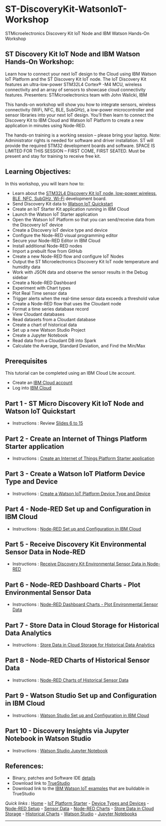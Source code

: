 # ST-DiscoveryKit-WatsonIoT-Workshop
STMicroelectronics Discovery Kit IoT Node and IBM Watson Hands-On Workshop

## ST Discovery Kit IoT Node and IBM Watson Hands-On Workshop:
Learn how to connect your next IoT design to the Cloud using IBM Watson IoT Platform and the ST Discovery Kit IoT node.  The IoT Discovery Kit features an ultra-low-power STM32L4 Cortex® -M4 MCU, wireless connectivity and an array of sensors to showcase cloud connectivity features.
Presenters: STMicroelectronics team with John Walicki, IBM

This hands-on workshop will show you how to integrate sensors, wireless connectivity (WiFi, NFC, BLE, SubGHz), a low-power microcontroller and sensor libraries into your next IoT design. You’ll then learn to connect the Discovery Kit to IBM Cloud and Watson IoT Platform to create a new application in minutes using Node-RED.

The hands-on training is a working session – please bring your laptop. Note: Administrator rights is needed for software and driver installation. ST will provide the required STM32 development boards and software. SPACE IS LIMITED FOR THIS SESSION – FIRST COME, FIRST SEATED. Must be present and stay for training to receive free kit.

## Learning Objectives:
In this workshop, you will learn how to:

- Learn about the [STM32L4 Discovery Kit IoT node, low-power wireless, BLE, NFC, SubGHz, Wi-Fi](https://www.st.com/en/evaluation-tools/b-l475e-iot01a.html) development board.
- Send Discovery Kit data to [Watson IoT Quickstart](https://quickstart.internetofthings.ibmcloud.com/#/)
- Create an IoT Starter Kit application running in IBM Cloud
- Launch the Watson IoT Starter application
- Open the Watson IoT Platform so that you can send/receive data from the Discovery IoT device
- Create a Discovery IoT device type and device
- Configure the Node-RED visual programming editor
- Secure your Node-RED Editor in IBM Cloud
- Install additional Node-RED nodes
- Import a prebuilt flow from GitHub
- Create a new Node-RED flow and configure IoT Nodes
- Output the ST Microelectronics Discovery Kit IoT node temperature and humidity data
- Work with JSON data and observe the sensor results in the Debug sidebar
- Create a Node-RED Dashboard
- Experiment with Chart types
- Plot Real Time sensor data
- Trigger alerts when the real-time sensor data exceeds a threshold value
- Create a Node-RED flow that uses the Cloudant node
- Format a time series database record
- View Cloudant databases
- Read datasets from a Cloudant database
- Create a chart of historical data
- Set up a new Watson Studio Project
- Create a Jupyter Notebook
- Read data from a Cloudant DB into Spark
- Calculate the Average, Standard Deviation, and Find the Min/Max

## Prerequisites
This tutorial can be completed using an IBM Cloud Lite account.

* Create an [IBM Cloud account](https://ibm.biz/BdYMsj)
* Log into [IBM Cloud](https://console.bluemix.net/login)

## Part 1 - ST Micro Discovery Kit IoT Node and Watson IoT Quickstart

- Instructions : Review [Slides 6 to 15](../STDevCon_5.2.2%20%20Intro%20to%20ST%20Discovery%20Kit%20IoT%20Node%20and%20IBM%20Watson.pdf)


## Part 2 - Create an Internet of Things Platform Starter application

- Instructions : [Create an Internet of Things Platform Starter application](CREATEIOTP.md)

## Part 3 - Create a Watson IoT Platform Device Type and Device

- Instructions : [Create a Watson IoT Platform Device Type and Device](DISCOVERYDEVICE.md)

## Part 4 - Node-RED Set up and Configuration in IBM Cloud

- Instructions : [Node-RED Set up and Configuration in IBM Cloud](NODERED.md)

## Part 5 - Receive Discovery Kit Environmental Sensor Data in Node-RED

- Instructions : [Receive Discovery Kit Environmental Sensor Data in Node-RED](DISCOVERYIOTDATA.md)

## Part 6 - Node-RED Dashboard Charts - Plot Environmental Sensor Data

- Instructions : [Node-RED Dashboard Charts - Plot Environmental Sensor Data](DASHBOARD.md)

## Part 7 - Store Data in Cloud Storage for Historical Data Analytics

- Instructions : [Store Data in Cloud Storage for Historical Data Analytics](CLOUDANT.md)

## Part 8 - Node-RED Charts of Historical Sensor Data

- Instructions : [Node-RED Charts of Historical Sensor Data](HISTORY.md)

## Part 9 - Watson Studio Set up and Configuration in IBM Cloud

- Instructions : [Watson Studio Set up and Configuration in IBM Cloud](STUDIO.md)

## Part 10 - Discovery Insights via Jupyter Notebook in Watson Studio

- Instructions : [Watson Studio Jupyter Notebook](JUPYTER.md)

## References:
- Binary, patches and Software IDE [details](binary/PATCHES.md)
- Download link to [TrueStudio](https://atollic.com/truestudio/)
- Download link to the [IBM Watson IoT examples](https://www.st.com/en/evaluation-tools/b-l475e-iot01a.html) that are buildable in TrueStudio

*Quick links :*
[Home](README.md) - [IoT Platform Starter](CREATEIOTP.md) - [Device Types and Devices](DISCOVERYDEVICE.md) - [Node-RED Setup](NODERED.md) - [Sensor Data](DISCOVERYIOTDATA.md) - [Node-RED Charts](DASHBOARD.md) - [Store Data in Cloud Storage](CLOUDANT.md) - [Historical Charts](HISTORY.md) - [Watson Studio](STUDIO.md) - [Jupyter Notebooks](JUPYTER.md)
***
